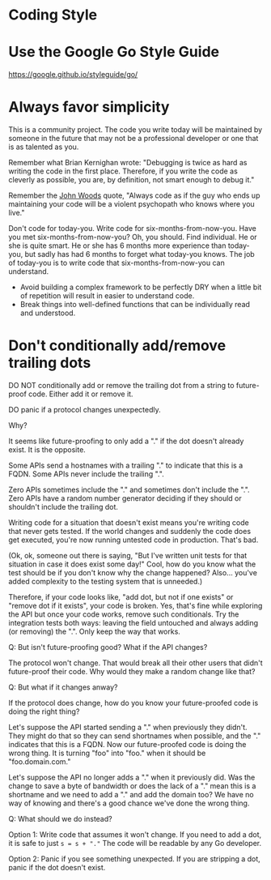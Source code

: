 # Coding Style

# Use the Google Go Style Guide

https://google.github.io/styleguide/go/

# Always favor simplicity

This is a community project. The code you write today will be maintained by
someone in the future that may not be a professional developer or one that is
as talented as you.

Remember what Brian Kernighan wrote: "Debugging is twice as hard as writing the
code in the first place. Therefore, if you write the code as cleverly as
possible, you are, by definition, not smart enough to debug it."

Remember the [John Woods](http://wiki.c2.com/?CodeForTheMaintainer) quote, "Always code as if the guy who ends up
maintaining your code will be a violent psychopath who knows where you live."

Don't code for today-you.  Write code for six-months-from-now-you.  Have you
met six-months-from-now-you? Oh, you should. Find individual. He or she is
quite smart. He or she has 6 months more experience than today-you, but sadly
has had 6 months to forget what today-you knows.  The job of today-you is to
write code that six-months-from-now-you can understand.

* Avoid building a complex framework to be perfectly DRY when a little bit of repetition will result in easier to understand code.
* Break things into well-defined functions that can be individually read and understood.


# Don't conditionally add/remove trailing dots

DO NOT conditionally add or remove the trailing dot from a string to future-proof code. Either add it or remove it.

DO panic if a protocol changes unexpectedly.

Why?

It seems like future-proofing to only add a "." if the dot doesn't already exist.  It is the opposite.

Some APIs send a hostnames with a trailing "." to indicate that this is a FQDN.  Some APIs never include the trailing ".".

Zero APIs sometimes include the "." and sometimes don't include the ".". Zero APIs have a random number generator deciding if they should or shouldn't include the trailing dot.

Writing code for a situation that doesn't exist means you're writing code that never gets tested. If the world changes and suddenly the code does get executed, you're now running untested code in production. That's bad.

(Ok, ok, someone out there is saying, "But I've written unit tests for that situation in case it does exist some day!"  Cool, how do you know what the test should be if you don't know why the change happened?  Also... you've added complexity to the testing system that is unneeded.)

Therefore, if your code looks like, "add dot, but not if one exists" or "remove dot if it exists", your code is broken.  Yes, that's fine while exploring the API but once your code works, remove such conditionals.  Try the integration tests both ways: leaving the field untouched and always adding (or removing) the ".".  Only keep the way that works.

Q: But isn't future-proofing good? What if the API changes?

The protocol won't change.  That would break all their other users that didn't future-proof their code. Why would they make a random change like that?

Q: But what if it changes anway?

If the protocol does change, how do you know your future-proofed code is doing the right thing?

Let's suppose the API started sending a "." when previously they didn't.  They might do that so they can send shortnames when possible, and the "." indicates that this is a FQDN. Now our future-proofed code is doing the wrong thing. It is turning "foo" into "foo." when it should be "foo.domain.com."

Let's suppose the API no longer adds a "." when it previously did. Was the change to save a byte of bandwidth or does the lack of a "." mean this is a shortname and we need to add a "." and add the domain too?  We have no way of knowing and there's a good chance we've done the wrong thing.

Q: What should we do instead?

Option 1: Write code that assumes it won't change.  If you need to add a dot,
it is safe to just `s = s + "."`   The code will be readable by any Go
developer.

Option 2: Panic if you see something unexpected.  If you are stripping a dot,
panic if the dot doesn't exist.
